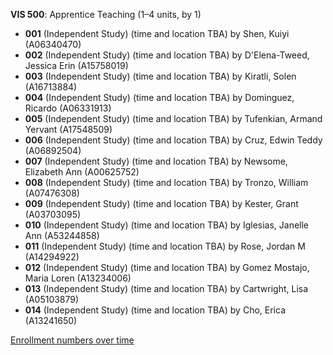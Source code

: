 **VIS 500**: Apprentice Teaching (1–4 units, by 1)

- **001** (Independent Study) (time and location TBA) by Shen, Kuiyi (A06340470)
- **002** (Independent Study) (time and location TBA) by D'Elena-Tweed, Jessica Erin (A15758019)
- **003** (Independent Study) (time and location TBA) by Kiratli, Solen (A16713884)
- **004** (Independent Study) (time and location TBA) by Dominguez, Ricardo (A06331913)
- **005** (Independent Study) (time and location TBA) by Tufenkian, Armand Yervant (A17548509)
- **006** (Independent Study) (time and location TBA) by Cruz, Edwin Teddy (A06892504)
- **007** (Independent Study) (time and location TBA) by Newsome, Elizabeth Ann (A00625752)
- **008** (Independent Study) (time and location TBA) by Tronzo, William (A07476308)
- **009** (Independent Study) (time and location TBA) by Kester, Grant (A03703095)
- **010** (Independent Study) (time and location TBA) by Iglesias, Janelle Ann (A53244858)
- **011** (Independent Study) (time and location TBA) by Rose, Jordan M (A14294922)
- **012** (Independent Study) (time and location TBA) by Gomez Mostajo, Maria Loren (A13234006)
- **013** (Independent Study) (time and location TBA) by Cartwright, Lisa (A05103879)
- **014** (Independent Study) (time and location TBA) by Cho, Erica (A13241650)

[Enrollment numbers over time](./VIS500.tsv)
